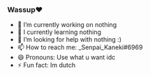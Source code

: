 ### Wassup❤️
- 🔭 I’m currently working on nothing
- 🌱 I currently learning nothing
- 🤔 I’m looking for help with nothing :)
- 📫 How to reach me: _Senpai_Kaneki#6969
- 😄 Pronouns: Use what u want idc
- ⚡ Fun fact: Im dutch
<!--
**SenpaiKaneki/SenpaiKaneki** is a ✨ _special_ ✨ repository because its `README.md` (this file) appears on your GitHub profile.

Here are some ideas to get you started:

- 🔭 I’m currently working on nothing
- 🌱 I’m currently want to learn Python
- 👯 I’m looking to collaborate on ...
- 🤔 I’m looking for help with nothing :)
- 💬 Ask me about ...
- 📫 How to reach me: _Senpai_Kaneki#6969
- 😄 Pronouns: Use what u want idc
- ⚡ Fun fact: Im dutch
-->
